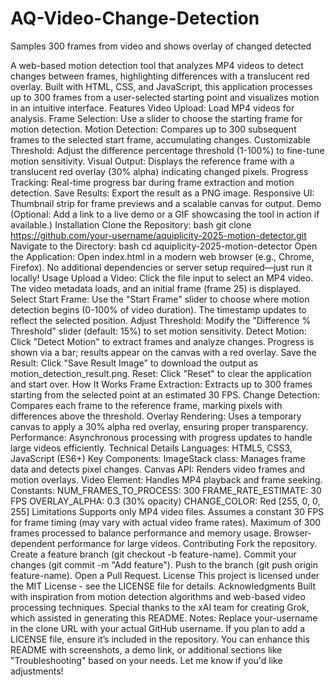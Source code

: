# AQ-Video-Change-Detection
Samples 300 frames from video and shows overlay of changed detected

A web-based motion detection tool that analyzes MP4 videos to detect changes between frames, highlighting differences with a translucent red overlay. Built with HTML, CSS, and JavaScript, this application processes up to 300 frames from a user-selected starting point and visualizes motion in an intuitive interface.
Features
Video Upload: Load MP4 videos for analysis.
Frame Selection: Use a slider to choose the starting frame for motion detection.
Motion Detection: Compares up to 300 subsequent frames to the selected start frame, accumulating changes.
Customizable Threshold: Adjust the difference percentage threshold (1-100%) to fine-tune motion sensitivity.
Visual Output: Displays the reference frame with a translucent red overlay (30% alpha) indicating changed pixels.
Progress Tracking: Real-time progress bar during frame extraction and motion detection.
Save Results: Export the result as a PNG image.
Responsive UI: Thumbnail strip for frame previews and a scalable canvas for output.
Demo
(Optional: Add a link to a live demo or a GIF showcasing the tool in action if available.)
Installation
Clone the Repository:
bash
git clone https://github.com/your-username/aquiplicity-2025-motion-detector.git
Navigate to the Directory:
bash
cd aquiplicity-2025-motion-detector
Open the Application:
Open index.html in a modern web browser (e.g., Chrome, Firefox).
No additional dependencies or server setup required—just run it locally!
Usage
Upload a Video:
Click the file input to select an MP4 video.
The video metadata loads, and an initial frame (frame 25) is displayed.
Select Start Frame:
Use the "Start Frame" slider to choose where motion detection begins (0-100% of video duration).
The timestamp updates to reflect the selected position.
Adjust Threshold:
Modify the "Difference % Threshold" slider (default: 15%) to set motion sensitivity.
Detect Motion:
Click "Detect Motion" to extract frames and analyze changes.
Progress is shown via a bar; results appear on the canvas with a red overlay.
Save the Result:
Click "Save Result Image" to download the output as motion_detection_result.png.
Reset:
Click "Reset" to clear the application and start over.
How It Works
Frame Extraction: Extracts up to 300 frames starting from the selected point at an estimated 30 FPS.
Change Detection: Compares each frame to the reference frame, marking pixels with differences above the threshold.
Overlay Rendering: Uses a temporary canvas to apply a 30% alpha red overlay, ensuring proper transparency.
Performance: Asynchronous processing with progress updates to handle large videos efficiently.
Technical Details
Languages: HTML5, CSS3, JavaScript (ES6+)
Key Components:
ImageStack class: Manages frame data and detects pixel changes.
Canvas API: Renders video frames and motion overlays.
Video Element: Handles MP4 playback and frame seeking.
Constants:
NUM_FRAMES_TO_PROCESS: 300
FRAME_RATE_ESTIMATE: 30 FPS
OVERLAY_ALPHA: 0.3 (30% opacity)
CHANGE_COLOR: Red [255, 0, 0, 255]
Limitations
Supports only MP4 video files.
Assumes a constant 30 FPS for frame timing (may vary with actual video frame rates).
Maximum of 300 frames processed to balance performance and memory usage.
Browser-dependent performance for large videos.
Contributing
Fork the repository.
Create a feature branch (git checkout -b feature-name).
Commit your changes (git commit -m "Add feature").
Push to the branch (git push origin feature-name).
Open a Pull Request.
License
This project is licensed under the MIT License - see the LICENSE file for details.
Acknowledgments
Built with inspiration from motion detection algorithms and web-based video processing techniques.
Special thanks to the xAI team for creating Grok, which assisted in generating this README.
Notes:
Replace your-username in the clone URL with your actual GitHub username.
If you plan to add a LICENSE file, ensure it’s included in the repository.
You can enhance this README with screenshots, a demo link, or additional sections like "Troubleshooting" based on your needs.
Let me know if you'd like adjustments!
